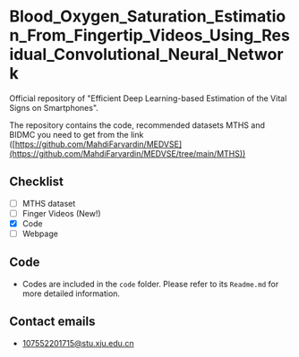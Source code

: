 # Blood_Oxygen_Saturation_Estimation_From_Fingertip_Videos_Using_Residual_Convolutional_Neural_Network

Official repository of "Efficient Deep Learning-based Estimation of the Vital Signs on Smartphones".

The repository contains the code, recommended datasets MTHS and BIDMC you need to get from the link ([https://github.com/MahdiFarvardin/MEDVSE](https://github.com/MahdiFarvardin/MEDVSE/tree/main/MTHS))


## Checklist
- [ ] MTHS dataset
- [ ] Finger Videos (New!)
- [x] Code
- [ ] Webpage

## Code

* Codes are included in the `code` folder. Please refer to its `Readme.md` for more detailed information.

## Contact emails
* 107552201715@stu.xju.edu.cn
